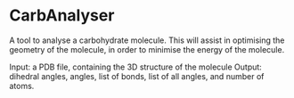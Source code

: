 # CarbAnalyser
A tool to analyse a carbohydrate molecule. This will assist in optimising the geometry of the molecule, in order to minimise the energy of the molecule.

Input: a PDB file, containing the 3D structure of the molecule
Output: dihedral angles, angles, list of bonds, list of all angles, and number of atoms.
